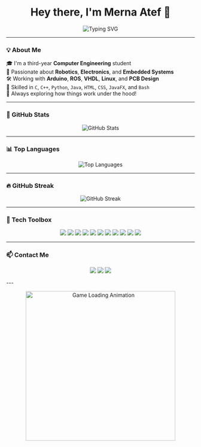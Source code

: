 <h1 align="center">Hey there, I'm Merna Atef 👋</h1>

<p align="center">
<img src="https://readme-typing-svg.herokuapp.com?font=Fira+Code&size=22&pause=1000&color=F7729C&center=true&vCenter=true&width=450&lines=Computer+Engineering+Student;Robotics+Enthusias;Pas+Passionate+About+Embedded+Systems+VHDL;Always+Learning+Something+New+%F0%9F%8C%9F" alt="Typing SVG" />
</p>

---

### 💡 About Me

🎓 I'm a third-year **Computer Engineering** student  
🤖 Passionate about **Robotics**, **Electronics**, and **Embedded Systems**  
🛠️ Working with **Arduino**, **ROS**, **VHDL**, **Linux**, and **PCB Design**  
💬 Skilled in `C`, `C++`, `Python`, `Java`, `HTML`, `CSS`, `JavaFX`, and `Bash`  
🚀 Always exploring how things work under the hood!

---

### 🌟 GitHub Stats
<p align="center">
  <img src="https://github-readme-stats.vercel.app/api?username=MernaAtefIbrahimAhmed&show_icons=true&theme=tokyonight&hide_title=false&count_private=true" alt="GitHub Stats" />
</p>

---

### 📊 Top Languages
<p align="center">
  <img src="https://github-readme-stats.vercel.app/api/top-langs/?username=MernaAtefIbrahimAhmed&layout=compact&theme=tokyonight" alt="Top Languages" />
</p>

---

### 🔥 GitHub Streak
<p align="center">
  <img src="https://github-readme-streak-stats.herokuapp.com/?user=MernaAtefIbrahimAhmed&theme=tokyonight" alt="GitHub Streak"/>
</p>

---

### 🧰 Tech Toolbox
<p align="center">
  <img src="https://img.shields.io/badge/C-00599C?style=for-the-badge&logo=c&logoColor=white"/>
  <img src="https://img.shields.io/badge/C++-00599C?style=for-the-badge&logo=c%2b%2b&logoColor=white"/>
  <img src="https://img.shields.io/badge/Python-3776AB?style=for-the-badge&logo=python&logoColor=white"/>
  <img src="https://img.shields.io/badge/Java-ED8B00?style=for-the-badge&logo=java&logoColor=white"/>
  <img src="https://img.shields.io/badge/HTML-E34F26?style=for-the-badge&logo=html5&logoColor=white"/>
  <img src="https://img.shields.io/badge/CSS-1572B6?style=for-the-badge&logo=css3&logoColor=white"/>
  <img src="https://img.shields.io/badge/Arduino-00979D?style=for-the-badge&logo=arduino&logoColor=white"/>
  <img src="https://img.shields.io/badge/VHDL-9400D3?style=for-the-badge"/>
  <img src="https://img.shields.io/badge/PCB-228B22?style=for-the-badge"/>
  <img src="https://img.shields.io/badge/Linux-FCC624?style=for-the-badge&logo=linux&logoColor=black"/>
  <img src="https://img.shields.io/badge/ROS-22314E?style=for-the-badge"/>
</p>

---

### 📫 Contact Me
<p align="center">
  <a href="https://www.linkedin.com/in/mernaatef/"><img src="https://img.shields.io/badge/LinkedIn-0077B5?style=for-the-badge&logo=linkedin&logoColor=white"/></a>
  <a href="https://discord.com/users/1177515053612810240"><img src="https://img.shields.io/badge/Discord-5865F2?style=for-the-badge&logo=discord&logoColor=white"/></a>
  <a href="merna.atef@ieee-zsb.org"><img src="https://img.shields.io/badge/Email-D14836?style=for-the-badge&logo=gmail&logoColor=white"/></a>
</p>
---

<p align="center">
  <img src="https://media.giphy.com/media/ZVik7pBtu9dNS/giphy.gif" width="400" alt="Game Loading Animation" />
</p>














